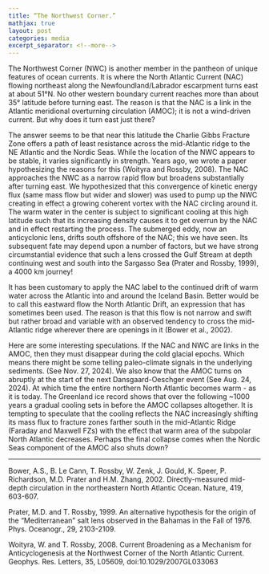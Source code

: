```yaml
---
title: “The Northwest Corner.”
mathjax: true
layout: post
categories: media
excerpt_separator: <!--more-->
---
```


The Northwest Corner (NWC) is another member in the pantheon of unique features of ocean currents. It is where the North Atlantic Current (NAC) flowing northeast along the Newfoundland/Labrador escarpment turns east at about 51°N. No other western boundary current reaches more than about 35° latitude before turning east. The reason is that the NAC is a link in the Atlantic meridional overturning circulation (AMOC); it is not a wind-driven current. But why does it turn east just there?  
<!--more-->

The answer seems to be that near this latitude the Charlie Gibbs Fracture Zone offers a path of least resistance across the mid-Atlantic ridge to the NE Atlantic and the Nordic Seas. While the location of the NWC appears to be stable, it varies significantly in strength. Years ago, we wrote a paper hypothesizing the reasons for this (Woityra and Rossby, 2008). The NAC approaches the NWC as a narrow rapid flow but broadens substantially after turning east. We hypothesized that this convergence of kinetic energy flux (same mass flow but wider and slower) was used to pump up the NWC creating in effect a growing coherent vortex with the NAC circling around it. The warm water in the center is subject to significant cooling at this high latitude such that its increasing density causes it to get overrun by the NAC and in effect restarting the process. The submerged eddy, now an anticyclonic lens, drifts south offshore of the NAC; this we have seen. Its subsequent fate may depend upon a number of factors, but we have strong circumstantial evidence that such a lens crossed the Gulf Stream at depth continuing west and south into the Sargasso Sea (Prater and Rossby, 1999), a 4000 km journey! 

It has been customary to apply the NAC label to the continued drift of warm water across the Atlantic into and around the Iceland Basin. Better would be to call this eastward flow the North Atlantic Drift, an expression that has sometimes been used. The reason is that this flow is not narrow and swift but rather broad and variable with an observed tendency to cross the mid-Atlantic ridge wherever there are openings in it (Bower et al., 2002). 

Here are some interesting speculations. If the NAC and NWC are links in the AMOC, then they must disappear during the cold glacial epochs. Which means there might be some telling paleo-climate signals in the underlying sediments. (See Nov. 27, 2024). We also know that the AMOC turns on abruptly at the start of the next Dansgaard-Oeschger event (See Aug. 24, 2024). At which time the entire northern North Atlantic becomes warm - as it is today. The Greenland ice record shows that over the following ~1000 years a gradual cooling sets in before the AMOC collapses altogether. It is tempting to speculate that the cooling reflects the NAC increasingly shifting its mass flux to fracture zones farther south in the mid-Atlantic Ridge (Faraday and Maxwell FZs) with the effect that warm area of the subpolar North Atlantic decreases. Perhaps the final collapse comes when the Nordic Seas component of the AMOC also shuts down? 

- - - - -
Bower, A.S., B. Le Cann, T. Rossby, W. Zenk, J. Gould, K. Speer, P. Richardson, M.D. Prater and H.M. Zhang, 2002.  Directly-measured mid-depth circulation in the northeastern North Atlantic Ocean.  Nature, 419, 603-607.

Prater, M.D. and T. Rossby, 1999.  An alternative hypothesis for the origin of the “Mediterranean” salt lens observed in the Bahamas in the Fall of 1976. Phys. Oceanogr., 29, 2103-2109.

Woityra, W. and T. Rossby, 2008. Current Broadening as a Mechanism for Anticyclogenesis at the Northwest Corner of the North Atlantic Current. Geophys. Res. Letters, 35, L05609, doi:10.1029/2007GL033063

